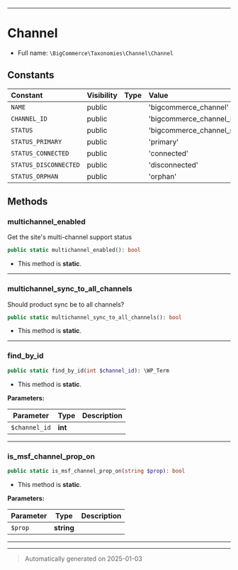 ***

# Channel





* Full name: `\BigCommerce\Taxonomies\Channel\Channel`


## Constants

| Constant | Visibility | Type | Value |
|:---------|:-----------|:-----|:------|
|`NAME`|public| |&#039;bigcommerce_channel&#039;|
|`CHANNEL_ID`|public| |&#039;bigcommerce_channel_id&#039;|
|`STATUS`|public| |&#039;bigcommerce_channel_status&#039;|
|`STATUS_PRIMARY`|public| |&#039;primary&#039;|
|`STATUS_CONNECTED`|public| |&#039;connected&#039;|
|`STATUS_DISCONNECTED`|public| |&#039;disconnected&#039;|
|`STATUS_ORPHAN`|public| |&#039;orphan&#039;|


## Methods


### multichannel_enabled

Get the site's multi-channel support status

```php
public static multichannel_enabled(): bool
```



* This method is **static**.








***

### multichannel_sync_to_all_channels

Should product sync be to all channels?

```php
public static multichannel_sync_to_all_channels(): bool
```



* This method is **static**.








***

### find_by_id



```php
public static find_by_id(int $channel_id): \WP_Term
```



* This method is **static**.




**Parameters:**

| Parameter | Type | Description |
|-----------|------|-------------|
| `$channel_id` | **int** |  |





***

### is_msf_channel_prop_on



```php
public static is_msf_channel_prop_on(string $prop): bool
```



* This method is **static**.




**Parameters:**

| Parameter | Type | Description |
|-----------|------|-------------|
| `$prop` | **string** |  |





***


***
> Automatically generated on 2025-01-03
